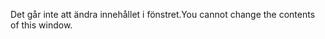 <span data-ttu-id="d1125-101">Det går inte att ändra innehållet i fönstret.</span><span class="sxs-lookup"><span data-stu-id="d1125-101">You cannot change the contents of this window.</span></span>